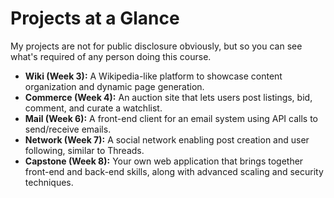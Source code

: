 # Projects at a Glance
My projects are not for public disclosure obviously, but so you can see what's required of any person doing this course.
- **Wiki (Week 3):** A Wikipedia-like platform to showcase content organization and dynamic page generation.  
- **Commerce (Week 4):** An auction site that lets users post listings, bid, comment, and curate a watchlist.  
- **Mail (Week 6):** A front-end client for an email system using API calls to send/receive emails.  
- **Network (Week 7):** A social network enabling post creation and user following, similar to Threads.  
- **Capstone (Week 8):** Your own web application that brings together front-end and back-end skills, along with advanced scaling and security techniques.